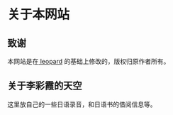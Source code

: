 # 关于本网站

## 致谢

本网站是在[ leopard](http://baixin.io) 的基础上修改的，版权归原作者所有。



## 关于李彩霞的天空

这里放自己的一些日语录音，和日语书的借阅信息等。

